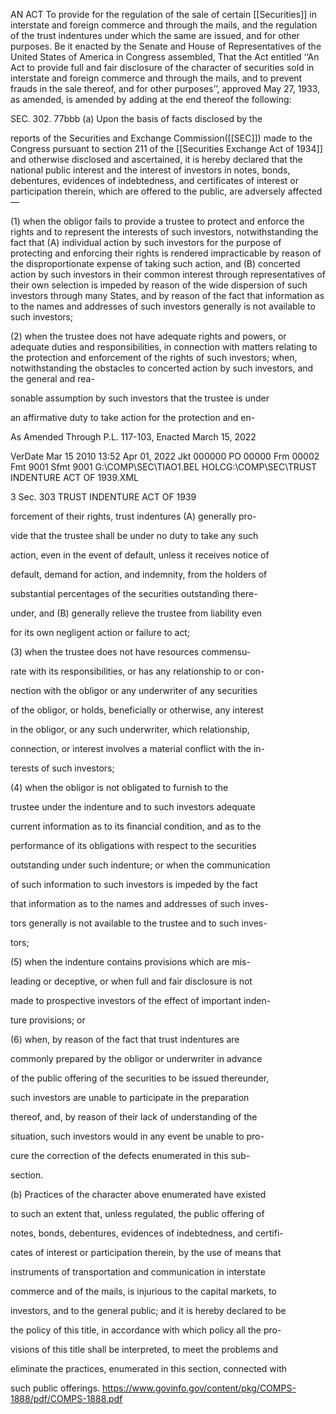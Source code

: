 AN ACT To provide for the regulation of the sale of certain [[Securities]] in interstate and foreign commerce and through the mails, and the regulation of the trust indentures under which the same are issued, and for other purposes.
Be it enacted by the Senate and House of Representatives of the United States of America in Congress assembled, That the Act entitled ‘‘An Act to provide full and fair disclosure of the character of securities sold in interstate and foreign commerce and through the mails, and to prevent frauds in the sale thereof, and for other purposes’’, approved May 27, 1933, as amended, is amended by adding at the end thereof the following:

SEC. 302. 77bbb (a) Upon the basis of facts disclosed by the

reports of the Securities and Exchange Commission([[SEC]]) made to the Congress pursuant to section 211 of the [[Securities Exchange Act of 1934]] and otherwise disclosed and ascertained, it is hereby declared that the national public interest and the interest of investors in notes, bonds, debentures, evidences of indebtedness, and certificates of interest or participation therein, which are offered to the public, are adversely affected—

(1) when the obligor fails to provide a trustee to protect and enforce the rights and to represent the interests of such investors, notwithstanding the fact that (A) individual action by such investors for the purpose of protecting and enforcing their rights is rendered impracticable by reason of the disproportionate expense of taking such action, and (B) concerted action by such investors in their common interest through representatives of their own selection is impeded by reason of the wide dispersion of such investors through many States, and by reason of the fact that information as to the names and addresses of such investors generally is not available to such investors;

(2) when the trustee does not have adequate rights and powers, or adequate duties and responsibilities, in connection with matters relating to the protection and enforcement of the rights of such investors; when, notwithstanding the obstacles to concerted action by such investors, and the general and rea-

sonable assumption by such investors that the trustee is under

an affirmative duty to take action for the protection and en-

As Amended Through P.L. 117-103, Enacted March 15, 2022

VerDate Mar 15 2010 13:52 Apr 01, 2022 Jkt 000000 PO 00000 Frm 00002 Fmt 9001 Sfmt 9001 G:\COMP\SEC\TIAO1.BEL HOLCG:\COMP\SEC\TRUST INDENTURE ACT OF 1939.XML

3 Sec. 303 TRUST INDENTURE ACT OF 1939

forcement of their rights, trust indentures (A) generally pro-

vide that the trustee shall be under no duty to take any such

action, even in the event of default, unless it receives notice of

default, demand for action, and indemnity, from the holders of

substantial percentages of the securities outstanding there-

under, and (B) generally relieve the trustee from liability even

for its own negligent action or failure to act;

(3) when the trustee does not have resources commensu-

rate with its responsibilities, or has any relationship to or con-

nection with the obligor or any underwriter of any securities

of the obligor, or holds, beneficially or otherwise, any interest

in the obligor, or any such underwriter, which relationship,

connection, or interest involves a material conflict with the in-

terests of such investors;

(4) when the obligor is not obligated to furnish to the

trustee under the indenture and to such investors adequate

current information as to its financial condition, and as to the

performance of its obligations with respect to the securities

outstanding under such indenture; or when the communication

of such information to such investors is impeded by the fact

that information as to the names and addresses of such inves-

tors generally is not available to the trustee and to such inves-

tors;

(5) when the indenture contains provisions which are mis-

leading or deceptive, or when full and fair disclosure is not

made to prospective investors of the effect of important inden-

ture provisions; or

(6) when, by reason of the fact that trust indentures are

commonly prepared by the obligor or underwriter in advance

of the public offering of the securities to be issued thereunder,

such investors are unable to participate in the preparation

thereof, and, by reason of their lack of understanding of the

situation, such investors would in any event be unable to pro-

cure the correction of the defects enumerated in this sub-

section.

(b) Practices of the character above enumerated have existed

to such an extent that, unless regulated, the public offering of

notes, bonds, debentures, evidences of indebtedness, and certifi-

cates of interest or participation therein, by the use of means that

instruments of transportation and communication in interstate

commerce and of the mails, is injurious to the capital markets, to

investors, and to the general public; and it is hereby declared to be

the policy of this title, in accordance with which policy all the pro-

visions of this title shall be interpreted, to meet the problems and

eliminate the practices, enumerated in this section, connected with

such public offerings.
https://www.govinfo.gov/content/pkg/COMPS-1888/pdf/COMPS-1888.pdf
